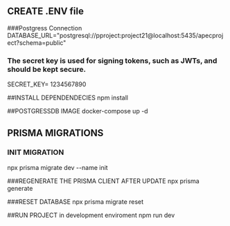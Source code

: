 ## CREATE .ENV file 
###Postgress Connection
DATABASE_URL="postgresql://pproject:project21@localhost:5435/apecproject?schema=public"
### The secret key is used for signing tokens, such as JWTs, and should be kept secure.
SECRET_KEY= 1234567890

##INSTALL DEPENDENDECIES
npm install

##POSTGRESSDB IMAGE
docker-compose up -d

## PRISMA MIGRATIONS

### INIT MIGRATION
npx prisma migrate dev --name init

###REGENERATE THE PRISMA CLIENT AFTER UPDATE
npx prisma generate

###RESET  DATABASE
npx prisma migrate reset

##RUN PROJECT in development enviroment
npm run dev
